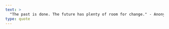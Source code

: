 ```yaml
---
text: >
  "The past is done. The future has plenty of room for change." - Anonymous
type: quote
---
```

